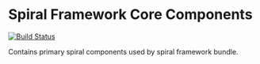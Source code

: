 Spiral Framework Core Components
================================

[![Build Status](https://travis-ci.org/spiral/components.svg?branch=master)](https://travis-ci.org/spiral/components)

Contains primary spiral components used by spiral framework bundle.